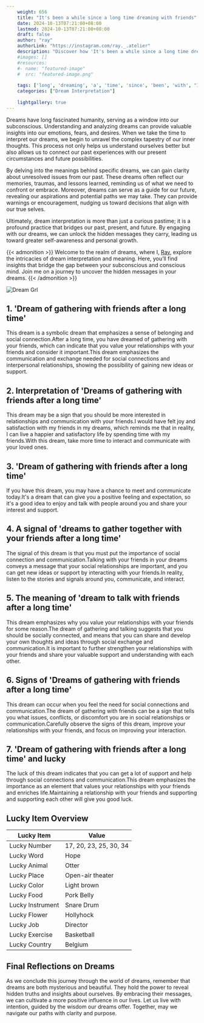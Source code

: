 ```yaml
---
    weight: 656
    title: "It's been a while since a long time dreaming with friends"  # Assuming 'title' column exists
    date: 2024-10-13T07:21:00+08:00
    lastmod: 2024-10-13T07:21:00+08:00
    draft: false
    author: "ray"
    authorLink: "https://instagram.com/ray._.atelier"
    description: "Discover how 'It's been a while since a long time dreaming with friends' can interpret your future and uncover its significant meanings in your life."
    #images: []
    #resources:
    #- name: "featured-image"
    #  src: "featured-image.png"
    
    tags: ['long', 'dreaming', 'a', 'time', 'since', 'been', 'with', "It's", 'while', 'friends']
    categories: ["Dream Interpretation"]
    
    lightgallery: true
---
```

    
Dreams have long fascinated humanity, serving as a window into our subconscious. Understanding and analyzing dreams can provide valuable insights into our emotions, fears, and desires. When we take the time to interpret our dreams, we begin to unravel the complex tapestry of our inner thoughts. This process not only helps us understand ourselves better but also allows us to connect our past experiences with our present circumstances and future possibilities.

By delving into the meanings behind specific dreams, we can gain clarity about unresolved issues from our past. These dreams often reflect our memories, traumas, and lessons learned, reminding us of what we need to confront or embrace. Moreover, dreams can serve as a guide for our future, revealing our aspirations and potential paths we may take. They can provide warnings or encouragement, nudging us toward decisions that align with our true selves.

Ultimately, dream interpretation is more than just a curious pastime; it is a profound practice that bridges our past, present, and future. By engaging with our dreams, we can unlock the hidden messages they carry, leading us toward greater self-awareness and personal growth.

{{< admonition >}}
Welcome to the realm of dreams, where I, [Ray](https://instagram.com/ray._.atelier), explore the intricacies of dream interpretation and meaning. Here, you’ll find insights that bridge the gap between your subconscious and conscious mind. Join me on a journey to uncover the hidden messages in your dreams.
{{< /admonition >}}

![Dream Grl](https://cdn.pixabay.com/photo/2017/11/02/03/35/gothic-2910057_1280.jpg "Dream Grl")

## 1. 'Dream of gathering with friends after a long time'
This dream is a symbolic dream that emphasizes a sense of belonging and social connection.After a long time, you have dreamed of gathering with your friends, which can indicate that you value your relationships with your friends and consider it important.This dream emphasizes the communication and exchange needed for social connections and interpersonal relationships, showing the possibility of gaining new ideas or support.

## 2. Interpretation of 'Dreams of gathering with friends after a long time'
This dream may be a sign that you should be more interested in relationships and communication with your friends.I would have felt joy and satisfaction with my friends in my dreams, which reminds me that in reality, I can live a happier and satisfactory life by spending time with my friends.With this dream, take more time to interact and communicate with your loved ones.

## 3. 'Dream of gathering with friends after a long time'
If you have this dream, you may have a chance to meet and communicate today.It's a dream that can give you a positive feeling and expectation, so it's a good idea to enjoy and talk with people around you and share your interest and support.

## 4. A signal of 'dreams to gather together with your friends after a long time'
The signal of this dream is that you must put the importance of social connection and communication.Talking with your friends in your dreams conveys a message that your social relationships are important, and you can get new ideas or support by interacting with your friends.In reality, listen to the stories and signals around you, communicate, and interact.

## 5. The meaning of 'dream to talk with friends after a long time'
This dream emphasizes why you value your relationships with your friends for some reason.The dream of gathering and talking suggests that you should be socially connected, and means that you can share and develop your own thoughts and ideas through social exchange and communication.It is important to further strengthen your relationships with your friends and share your valuable support and understanding with each other.

## 6. Signs of 'Dreams of gathering with friends after a long time'
This dream can occur when you feel the need for social connections and communication.The dream of gathering with friends can be a sign that tells you what issues, conflicts, or discomfort you are in social relationships or communication.Carefully observe the signs of this dream, improve your relationships with your friends, and focus on improving your interaction.

## 7. 'Dream of gathering with friends after a long time' and lucky
The luck of this dream indicates that you can get a lot of support and help through social connections and communication.This dream emphasizes the importance as an element that values your relationships with your friends and enriches life.Maintaining a relationship with your friends and supporting and supporting each other will give you good luck.

## Lucky Item Overview
| Lucky Item          | Value              |
|---------------|--------------------|
| Lucky Number        | 17, 20, 23, 25, 30, 34  |
| Lucky Word          | Hope |
| Lucky Animal        | Otter |
| Lucky Place         | Open-air theater     |
| Lucky Color         | Light brown     |
| Lucky Food          | Pork Belly      |
| Lucky Instrument    | Snare Drum |
| Lucky Flower        | Hollyhock    |
| Lucky Job           | Director       |
| Lucky Exercise      | Basketball  |
| Lucky Country       | Belgium    |


##  Final Reflections on Dreams

As we conclude this journey through the world of dreams, remember that dreams are both mysterious and beautiful. They hold the power to reveal hidden truths and insights about ourselves. By embracing their messages, we can cultivate a more positive influence in our lives. Let us live with intention, guided by the wisdom our dreams offer. Together, may we navigate our paths with clarity and purpose.

